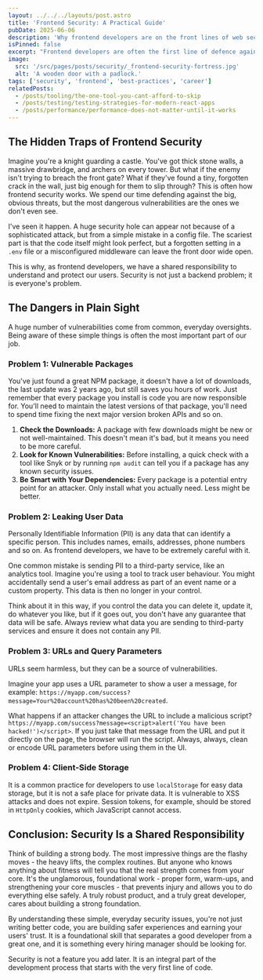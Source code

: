 ```yaml
---
layout: ../../../layouts/post.astro
title: 'Frontend Security: A Practical Guide'
pubDate: 2025-06-06
description: 'Why frontend developers are on the front lines of web security and how to protect your users from common attacks. A practical guide on most common frontend threats'
isPinned: false
excerpt: "Frontend developers are often the first line of defence against cyberattacks. Here's a practical guide to the most common threats and how to prevent them"
image:
  src: '/src/pages/posts/security/_frontend-security-fortress.jpg'
  alt: 'A wooden door with a padlock.'
tags: ['security', 'frontend', 'best-practices', 'career']
relatedPosts:
  - /posts/tooling/the-one-tool-you-cant-afford-to-skip
  - /posts/testing/testing-strategies-for-modern-react-apps
  - /posts/performance/performance-does-not-matter-until-it-works
---
```


## The Hidden Traps of Frontend Security

Imagine you're a knight guarding a castle. You've got thick stone walls, a massive drawbridge, and archers on every tower. But what if the enemy isn't trying to breach the front gate? What if they've found a tiny, forgotten crack in the wall, just big enough for them to slip through? This is often how frontend security works. We spend our time defending against the big, obvious threats, but the most dangerous vulnerabilities are the ones we don't even see.

I've seen it happen. A huge security hole can appear not because of a sophisticated attack, but from a simple mistake in a config file. The scariest part is that the code itself might look perfect, but a forgotten setting in a `.env` file or a misconfigured middleware can leave the front door wide open.

This is why, as frontend developers, we have a shared responsibility to understand and protect our users. Security is not just a backend problem; it is everyone's problem.

## The Dangers in Plain Sight

A huge number of vulnerabilities come from common, everyday oversights. Being aware of these simple things is often the most important part of our job.

### Problem 1: Vulnerable Packages

You've just found a great NPM package, it doesn't have a lot of downloads, the last update was 2 years ago, but still saves you hours of work. Just remember that every package you install is code you are now responsible for. You'll need to maintain the latest versions of that package, you'll need to spend time fixing the next major version broken APIs and so on.

1. **Check the Downloads:** A package with few downloads might be new or not well-maintained. This doesn't mean it's bad, but it means you need to be more careful.
2. **Look for Known Vulnerabilities:** Before installing, a quick check with a tool like Snyk or by running `npm audit` can tell you if a package has any known security issues.
3. **Be Smart with Your Dependencies:** Every package is a potential entry point for an attacker. Only install what you actually need. Less might be better.

### Problem 2: Leaking User Data

Personally Identifiable Information (PII) is any data that can identify a specific person. This includes names, emails, addresses, phone numbers and so on. As frontend developers, we have to be extremely careful with it.

One common mistake is sending PII to a third-party service, like an analytics tool. Imagine you're using a tool to track user behaviour. You might accidentally send a user's email address as part of an event name or a custom property. This data is then no longer in your control.

Think about it in this way, if you control the data you can delete it, update it, do whatever you like, but if it goes out, you don't have any guarantee that data will be safe. Always review what data you are sending to third-party services and ensure it does not contain any PII.

### Problem 3: URLs and Query Parameters

URLs seem harmless, but they can be a source of vulnerabilities.

Imagine your app uses a URL parameter to show a user a message, for example: `https://myapp.com/success?message=Your%20account%20has%20been%20created`.

What happens if an attacker changes the URL to include a malicious script? `https://myapp.com/success?message=<script>alert('You have been hacked!')</script>`. If you just take that message from the URL and put it directly on the page, the browser will run the script. Always, always, clean or encode URL parameters before using them in the UI.

### Problem 4: Client-Side Storage

It is a common practice for developers to use `localStorage` for easy data storage, but it is not a safe place for private data. It is vulnerable to XSS attacks and does not expire. Session tokens, for example, should be stored in `HttpOnly` cookies, which JavaScript cannot access.

## Conclusion: Security Is a Shared Responsibility

Think of building a strong body. The most impressive things are the flashy moves - the heavy lifts, the complex routines. But anyone who knows anything about fitness will tell you that the real strength comes from your core. It's the unglamorous, foundational work - proper form, warm-ups, and strengthening your core muscles - that prevents injury and allows you to do everything else safely. A truly robust product, and a truly great developer, cares about building a strong foundation.

By understanding these simple, everyday security issues, you're not just writing better code, you are building safer experiences and earning your users' trust. It is a foundational skill that separates a good developer from a great one, and it is something every hiring manager should be looking for.

Security is not a feature you add later. It is an integral part of the development process that starts with the very first line of code.
